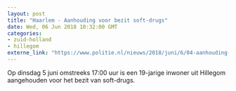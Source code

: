 ```yaml
---
layout: post
title: "Haarlem - Aanhouding voor bezit soft-drugs"
date: Wed, 06 Jun 2018 10:32:00 GMT
categories: 
- zuid-holland 
- hillegom 
externe_link: "https://www.politie.nl/nieuws/2018/juni/6/04-aanhouding-voor-bezit-soft-drugs.html"
---
```


Op dinsdag 5 juni omstreeks 17:00 uur is een 19-jarige inwoner uit Hillegom aangehouden voor het bezit van soft-drugs.
